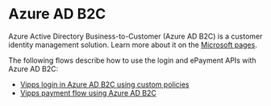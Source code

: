 <!-- START_METADATA
---
title: Vipps in Azure AD B2C
sidebar_label: Azure AD B2C
sidebar_position: 200
pagination_next: null
pagination_prev: null
---
END_METADATA -->

# Azure AD B2C

Azure Active Directory Business-to-Customer (Azure AD B2C) is a customer identity
management solution. Learn more about it on the
[Microsoft pages](https://learn.microsoft.com/en-us/azure/active-directory-b2c/overview).

The following flows describe how to use the login and ePayment APIs with Azure AD B2C:

* [Vipps login in Azure AD B2C using custom policies](CustomPolicyLogin.md)
* [Vipps payment flow using Azure AD B2C](PaymentFlowB2C.md)
